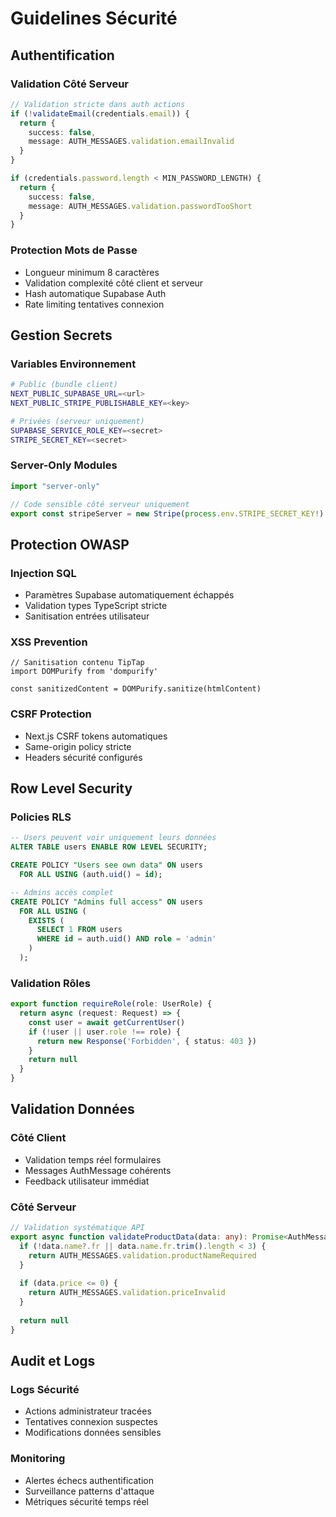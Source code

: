 # Guidelines Sécurité

## Authentification

### Validation Côté Serveur
```typescript
// Validation stricte dans auth actions
if (!validateEmail(credentials.email)) {
  return {
    success: false,
    message: AUTH_MESSAGES.validation.emailInvalid
  }
}

if (credentials.password.length < MIN_PASSWORD_LENGTH) {
  return {
    success: false,
    message: AUTH_MESSAGES.validation.passwordTooShort
  }
}
```

### Protection Mots de Passe
- Longueur minimum 8 caractères
- Validation complexité côté client et serveur
- Hash automatique Supabase Auth
- Rate limiting tentatives connexion

## Gestion Secrets

### Variables Environnement
```bash
# Public (bundle client)
NEXT_PUBLIC_SUPABASE_URL=<url>
NEXT_PUBLIC_STRIPE_PUBLISHABLE_KEY=<key>

# Privées (serveur uniquement)
SUPABASE_SERVICE_ROLE_KEY=<secret>
STRIPE_SECRET_KEY=<secret>
```

### Server-Only Modules
```typescript
import "server-only"

// Code sensible côté serveur uniquement
export const stripeServer = new Stripe(process.env.STRIPE_SECRET_KEY!)
```

## Protection OWASP

### Injection SQL
- Paramètres Supabase automatiquement échappés
- Validation types TypeScript stricte
- Sanitisation entrées utilisateur

### XSS Prevention
```tsx
// Sanitisation contenu TipTap
import DOMPurify from 'dompurify'

const sanitizedContent = DOMPurify.sanitize(htmlContent)
```

### CSRF Protection
- Next.js CSRF tokens automatiques
- Same-origin policy stricte
- Headers sécurité configurés

## Row Level Security

### Policies RLS
```sql
-- Users peuvent voir uniquement leurs données
ALTER TABLE users ENABLE ROW LEVEL SECURITY;

CREATE POLICY "Users see own data" ON users
  FOR ALL USING (auth.uid() = id);

-- Admins accès complet
CREATE POLICY "Admins full access" ON users
  FOR ALL USING (
    EXISTS (
      SELECT 1 FROM users 
      WHERE id = auth.uid() AND role = 'admin'
    )
  );
```

### Validation Rôles
```typescript
export function requireRole(role: UserRole) {
  return async (request: Request) => {
    const user = await getCurrentUser()
    if (!user || user.role !== role) {
      return new Response('Forbidden', { status: 403 })
    }
    return null
  }
}
```

## Validation Données

### Côté Client
- Validation temps réel formulaires
- Messages AuthMessage cohérents
- Feedback utilisateur immédiat

### Côté Serveur
```typescript
// Validation systématique API
export async function validateProductData(data: any): Promise<AuthMessage | null> {
  if (!data.name?.fr || data.name.fr.trim().length < 3) {
    return AUTH_MESSAGES.validation.productNameRequired
  }
  
  if (data.price <= 0) {
    return AUTH_MESSAGES.validation.priceInvalid
  }
  
  return null
}
```

## Audit et Logs

### Logs Sécurité
- Actions administrateur tracées
- Tentatives connexion suspectes
- Modifications données sensibles

### Monitoring
- Alertes échecs authentification
- Surveillance patterns d'attaque
- Métriques sécurité temps réel